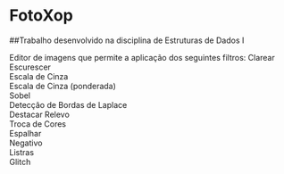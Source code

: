 # FotoXop
##Trabalho desenvolvido na disciplina de Estruturas de Dados I

Editor de imagens que permite a aplicação dos seguintes filtros:
  Clarear  
  Escurescer  
  Escala de Cinza  
  Escala de Cinza (ponderada)  
  Sobel  
  Detecção de Bordas de Laplace  
  Destacar Relevo  
  Troca de Cores  
  Espalhar  
  Negativo  
  Listras  
  Glitch  
